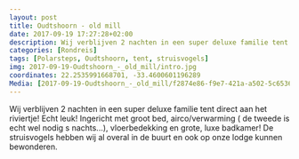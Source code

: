 ```yaml
---
layout: post
title: Oudtshoorn - old mill 
date: 2017-09-19 17:27:28+02:00
description: Wij verblijven 2 nachten in een super deluxe familie tent direct aan het riviertje! Echt leuk!
categories: [Rondreis]
tags: [Polarsteps, Oudtshoorn, tent, struisvogels]
img: 2017-09-19-Oudtshoorn_-_old_mill/intro.jpg
coordinates: 22.2535991668701, -33.4600601196289
Media: [2017-09-19-Oudtshoorn_-_old_mill/f2874e86-f9e7-421a-a502-5c6536540ebe_large_image.jpg, 2017-09-19-Oudtshoorn_-_old_mill/7c56b3b5-ab6a-4ad6-b412-968a814ce986_large_image.jpg, 2017-09-19-Oudtshoorn_-_old_mill/b44d45ec-7d8b-4893-baf4-9adea2440138_large_image.jpg, 2017-09-19-Oudtshoorn_-_old_mill/c870f0d0-0eb9-4c7c-b3e0-36af2d78ed1d_large_image.jpg, 2017-09-19-Oudtshoorn_-_old_mill/894f8005-c4e6-4c10-8438-1ab7bfefe279_large_image.jpg, 2017-09-19-Oudtshoorn_-_old_mill/77a544ec-1570-44c3-8916-d66fbf4d4d5a_large_image.jpg]
---
```

Wij verblijven 2 nachten in een super deluxe familie tent direct aan het riviertje! Echt leuk! Ingericht met groot bed, airco/verwarming ( de tweede is echt wel nodig s nachts...), vloerbedekking en grote, luxe badkamer! De struisvogels hebben wij al overal in de buurt en ook op onze lodge kunnen bewonderen. 